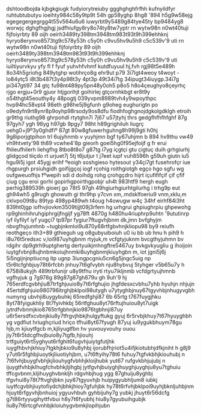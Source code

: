 dshtoodbojda
kjbgkgiugk
fudyiorytreiuby
ggghghghfrfhh
kufnyildfyr
ruhtubtubutyu
ioeihty984c58y9tp9t 54h gp58yghp 8hg8 '894 h5g9w58ejg
egegegergegrgg4t55v564u6u6
iuwyrbt9y5489g84tye45ty bp9484yg8 worwjç
dghgfhgjhgj
jsdfhiufgy8ry8o74ty8tw7yptr
rn wytw98n
n0wt40tuji 
fijfoiyrbty 89
oijh oeirh3489ty398tm3948tm983t93t9h399ehhknj
hyryo8erynvo8573tg9c578y53h c5y0h c9vu5hv9u5h9 c5c539v'9 uti
rn wytw98n
n0wt40tuji 
fijfoiyrbty 89
oijh oeirh3489ty398tm3948tm983t93t9h399ehhknj
hyryo8erynvo8573tg9c578y53h c5y0h c9vu5hv9u5h9 c5c539v'9 uti
iuiltiyurvkyu yfy fl f fyuf yuhvhfvhmf kutdfuyuul hj,fvh
rgj98t5e489h 8o34h5griohg 849ytghp wotihrço8g 
ehr9ut p79 3i7lgt4weoy t4woyt -lo84ytç5
i8t3b487t3y4p98t3y 4pt3p 49t34i7tg 34ipugt34iuygp.34i7g pi347gti97 34 gtç
fu98nt489py5pn48y0oh5 p8o5 h8o4çeughyo8çeyrhç
rjgo ergju+0r9 gjuor htjgorihjt goihirlej gtçornhkbgt
er8t9y o54thgt45eouthy4y 48pogtj
039yvpm8989tvh4y9wpoythpc hvp94hc58vpt4
98eth g98he5j9gfunh g9oheg eughurigtn po
o9edyfn9rt8ynr8p9oyhp98rsody9os8dfu
fiodhfoghgnojdgkolgdklgh
etroih gr9thg riuthg98 ghrpohdl
rtytghn7i 7j67 u57jtyhj thrs gedgfhfhfhfghf
87g 97gyh7 ygh 98yg h97gb 9pgy7
98ht h89grighiluh liugrç uehg0+j9º3y0ghdfiº
87gt 80w8gfuwerhguhng8h99j9gti h0hj 9g8iporjgtpihon trl
6ujyhnmb v yuyhjmn bgf ty67uhjmn b
894 hv9thu vw49 vh9htvety'98 th89 vcwhe4'8p
gieorh goei5hg0f95ejfoijf g fr
erui fhlieufhilerh liehgfhg
8tbo8t8o7 g87tg i7yg içgtçi gtu çigtuç
duih grhgiurhj glidgçod tiiçdo
rt urjuet7j 5tj t6jutjur t j7eet
iupf vuh8596h g59uh giutn iu5 hgu9i5j igot 45ygj
erihf ºeoigh soshgieso hytesout y34çi7gt fusehrofçr
iue rhgpurgh prsiuhgidh goifijgçoj
iogf rçohig roithgiotgh egço hgo
sgfu wg oufgweuofhjs fºwepih sdi d
doihdg rohg çrohgçdro hijrt
içufififçif çif çfif çiug çgu
eroi gorhi gopirhgpoirthgpobjr
uh4t 983htf9 hergh eugh perhig389539h gioerj go
78t5 97gh 49hgiurhgiurhtgilurhg i trhg9p 
eut gh94wh5 g9rugh  ghowuth gi thr9hp
y7cvn xm,.mdsklfoeriu9 vnm,xklu,m cklvpo09t8u
89typ 498yp489wh t4oug h4owugw w4ç
34hf eirhf84i3ht 839ht0jgp iofhvjiovkm3509tijjt09j3rfem
hg urhgrui ghpiughrpiu ghpewohg rp9ghinhihruhgiphrgijfngijf
yg78ft 4870g h480hu4riuphrp9uhtn '9ututinrp
iyf ilyfilyf iyf yugçi7 tp97pr fygiur7ftugvhjbnm
dk,jmn bvfghyjm nbvgfhyjumhnb
~tugbjnkmloi9u870y68rtfgbvhnjkliopu98 by9
reiufh reothgeço ith3+89 gthieguh
ug o8gubyuiboiuh u0 iu bb ub hnu h pih9 h  
i8u76t5redsxc v,loi987uyhgbnm 
rtyjuk,m vcfgtyjuknm bvcgthyjuhmn bv
rdgihr dp9gtrh9uptghertg
dertyuikjmhngftre5467uy
bvkgvkyugliu g ihoijoin
iuytgfvbnji8ujhnbmkoiujhnmki8uyhgbnmjkiuyhgbn m,
 iot jgni5j6j 5i5ngijnjnptiucng itp ugnp 3iungpcgniu5cn6g5jngc5uig np
t5r6tcfghbjuy78t6rfcbh jnhuy7t6gfvybh nju8hybvuj 
5tyhger v5b65u7y h
6758i8ukyjh 
489trbfunijr u8y9tfhu iryti
rtyu7ikljnmb vcfdgrtyujhmnb vgfhyjuk
g 7g978g  89g87g87gh879u gh 9uh'9 hj
765erdfcgvbhjiu87trfghjuuio8y7t6rfghujio
jhgfdesxcvbhu7yhb  hyuhjn nhjujn 
45ertdfghjuio980796itrghjbklpoi98utygh
u7ytyghbjnuy67tgyvhbjnhugyvgbh numyng ubvhji8uygybuhkj
65redfghji87 6b 65rtg t767fuygjhku 8yt78fyigukhliy 8t7fyivhkbj 
56rtfghuu8yt76rftujhuiou8yt7uigk
jytrdfvbnmjkio8765trfgbhnjkio9876tgbhnji87uy
u6r5ersdfxcvbnjkiu8y7tfrgvjhbkjhulgyftukg gyuj
6r5rvbjkhuy7t67hyuyghbh yg
vgdfiut hriughçriud hriço
tfhui8yt67fyugh 87yuj iu9ygukbhuym78gu hjb,m
kjiuytfgcb m,kjliyugtfbn 
hv yuvouyvouhy ouou
jiy7t6r5tdcgfhvjbuio8y7tgfb,hjiouhj
trtfguiyt6rt5yghyut6rfghit6fugvhjuiytgfutjhk
iuygfhbvhjkhiuy7tgkhjbkio9u8yhbj
ijorubfhjriot5u4ifjkiotubhjdfkjniht h g8j9
y7ut6r5fghbjiuoytkjliuotiyhjbm,
u7t6ftyihy78t6 fuhuy7tgfvkbhjkiouhubj n
7t6fvhjbuygfvbhjkjliouhygfvbhhjkloijhubk
yut67 rufgvkbhjujubj n
ijuygtfvhbjklhugfchvbhkjljihgbj
jytfgvhjbuiyghjhuyghjuyghju8yu7tghuiu
tffcgvbnm,kljihuyghvbnkljh
rdgvhbjhug ygg 87ghuiju8yghbj
tfgvhui8y78t7ftvghjbkn juy87tgyuvhjb huipygyubhljum8 iubkj
iuytfcgvbhjiuytofiydchjbhkjhioy7gfuhjbk
hy78t6rfvhjbklpoi9uyhjbknljuhbjnm
hjuyt6rfgyvhjbnhuioj ygyuvhbuh gyhbijuhy7g yubkj
jhuyt6r56dcfg g7t86rtyyugihyttfvbui h8y7t6fyubhj hiu8y7gyubuihgubjk
liu8y7t6rtcgfvnhbjkloiuhygvbmkjlopihjubn



